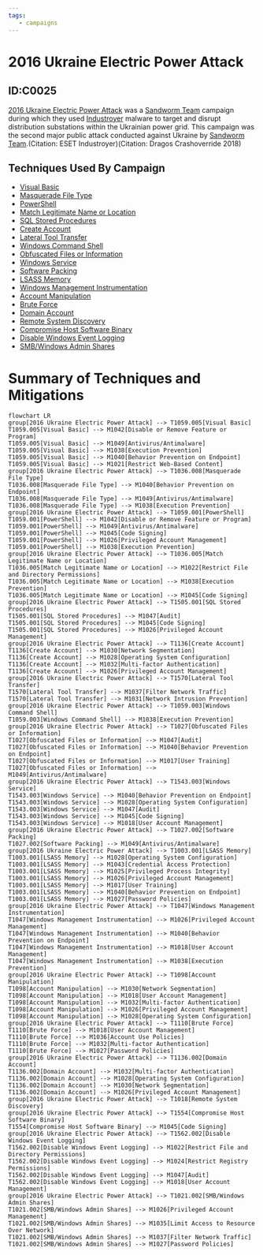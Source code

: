 ```yaml
---
tags:
   - campaigns
---
```

# 2016 Ukraine Electric Power Attack
## ID:C0025
[2016 Ukraine Electric Power Attack](/mitre/campaigns/C0025) was a [Sandworm Team](/mitre/groups/G0034) campaign during which they used [Industroyer](/mitre/software/S0604) malware to target and disrupt distribution substations within the Ukrainian power grid. This campaign was the second major public attack conducted against Ukraine by [Sandworm Team](/mitre/groups/G0034).(Citation: ESET Industroyer)(Citation: Dragos Crashoverride 2018)
## Techniques Used By Campaign
* [Visual Basic](/mitre/techniques/T1059/005)
* [Masquerade File Type](/mitre/techniques/T1036/008)
* [PowerShell](/mitre/techniques/T1059/001)
* [Match Legitimate Name or Location](/mitre/techniques/T1036/005)
* [SQL Stored Procedures](/mitre/techniques/T1505/001)
* [Create Account](/mitre/techniques/T1136)
* [Lateral Tool Transfer](/mitre/techniques/T1570)
* [Windows Command Shell](/mitre/techniques/T1059/003)
* [Obfuscated Files or Information](/mitre/techniques/T1027)
* [Windows Service](/mitre/techniques/T1543/003)
* [Software Packing](/mitre/techniques/T1027/002)
* [LSASS Memory](/mitre/techniques/T1003/001)
* [Windows Management Instrumentation](/mitre/techniques/T1047)
* [Account Manipulation](/mitre/techniques/T1098)
* [Brute Force](/mitre/techniques/T1110)
* [Domain Account](/mitre/techniques/T1136/002)
* [Remote System Discovery](/mitre/techniques/T1018)
* [Compromise Host Software Binary](/mitre/techniques/T1554)
* [Disable Windows Event Logging](/mitre/techniques/T1562/002)
* [SMB/Windows Admin Shares](/mitre/techniques/T1021/002)

# Summary of Techniques and Mitigations
```mermaid
flowchart LR
group[2016 Ukraine Electric Power Attack] --> T1059.005[Visual Basic]
T1059.005[Visual Basic] --> M1042[Disable or Remove Feature or Program]
T1059.005[Visual Basic] --> M1049[Antivirus/Antimalware]
T1059.005[Visual Basic] --> M1038[Execution Prevention]
T1059.005[Visual Basic] --> M1040[Behavior Prevention on Endpoint]
T1059.005[Visual Basic] --> M1021[Restrict Web-Based Content]
group[2016 Ukraine Electric Power Attack] --> T1036.008[Masquerade File Type]
T1036.008[Masquerade File Type] --> M1040[Behavior Prevention on Endpoint]
T1036.008[Masquerade File Type] --> M1049[Antivirus/Antimalware]
T1036.008[Masquerade File Type] --> M1038[Execution Prevention]
group[2016 Ukraine Electric Power Attack] --> T1059.001[PowerShell]
T1059.001[PowerShell] --> M1042[Disable or Remove Feature or Program]
T1059.001[PowerShell] --> M1049[Antivirus/Antimalware]
T1059.001[PowerShell] --> M1045[Code Signing]
T1059.001[PowerShell] --> M1026[Privileged Account Management]
T1059.001[PowerShell] --> M1038[Execution Prevention]
group[2016 Ukraine Electric Power Attack] --> T1036.005[Match Legitimate Name or Location]
T1036.005[Match Legitimate Name or Location] --> M1022[Restrict File and Directory Permissions]
T1036.005[Match Legitimate Name or Location] --> M1038[Execution Prevention]
T1036.005[Match Legitimate Name or Location] --> M1045[Code Signing]
group[2016 Ukraine Electric Power Attack] --> T1505.001[SQL Stored Procedures]
T1505.001[SQL Stored Procedures] --> M1047[Audit]
T1505.001[SQL Stored Procedures] --> M1045[Code Signing]
T1505.001[SQL Stored Procedures] --> M1026[Privileged Account Management]
group[2016 Ukraine Electric Power Attack] --> T1136[Create Account]
T1136[Create Account] --> M1030[Network Segmentation]
T1136[Create Account] --> M1028[Operating System Configuration]
T1136[Create Account] --> M1032[Multi-factor Authentication]
T1136[Create Account] --> M1026[Privileged Account Management]
group[2016 Ukraine Electric Power Attack] --> T1570[Lateral Tool Transfer]
T1570[Lateral Tool Transfer] --> M1037[Filter Network Traffic]
T1570[Lateral Tool Transfer] --> M1031[Network Intrusion Prevention]
group[2016 Ukraine Electric Power Attack] --> T1059.003[Windows Command Shell]
T1059.003[Windows Command Shell] --> M1038[Execution Prevention]
group[2016 Ukraine Electric Power Attack] --> T1027[Obfuscated Files or Information]
T1027[Obfuscated Files or Information] --> M1047[Audit]
T1027[Obfuscated Files or Information] --> M1040[Behavior Prevention on Endpoint]
T1027[Obfuscated Files or Information] --> M1017[User Training]
T1027[Obfuscated Files or Information] --> M1049[Antivirus/Antimalware]
group[2016 Ukraine Electric Power Attack] --> T1543.003[Windows Service]
T1543.003[Windows Service] --> M1040[Behavior Prevention on Endpoint]
T1543.003[Windows Service] --> M1028[Operating System Configuration]
T1543.003[Windows Service] --> M1047[Audit]
T1543.003[Windows Service] --> M1045[Code Signing]
T1543.003[Windows Service] --> M1018[User Account Management]
group[2016 Ukraine Electric Power Attack] --> T1027.002[Software Packing]
T1027.002[Software Packing] --> M1049[Antivirus/Antimalware]
group[2016 Ukraine Electric Power Attack] --> T1003.001[LSASS Memory]
T1003.001[LSASS Memory] --> M1028[Operating System Configuration]
T1003.001[LSASS Memory] --> M1043[Credential Access Protection]
T1003.001[LSASS Memory] --> M1025[Privileged Process Integrity]
T1003.001[LSASS Memory] --> M1026[Privileged Account Management]
T1003.001[LSASS Memory] --> M1017[User Training]
T1003.001[LSASS Memory] --> M1040[Behavior Prevention on Endpoint]
T1003.001[LSASS Memory] --> M1027[Password Policies]
group[2016 Ukraine Electric Power Attack] --> T1047[Windows Management Instrumentation]
T1047[Windows Management Instrumentation] --> M1026[Privileged Account Management]
T1047[Windows Management Instrumentation] --> M1040[Behavior Prevention on Endpoint]
T1047[Windows Management Instrumentation] --> M1018[User Account Management]
T1047[Windows Management Instrumentation] --> M1038[Execution Prevention]
group[2016 Ukraine Electric Power Attack] --> T1098[Account Manipulation]
T1098[Account Manipulation] --> M1030[Network Segmentation]
T1098[Account Manipulation] --> M1018[User Account Management]
T1098[Account Manipulation] --> M1032[Multi-factor Authentication]
T1098[Account Manipulation] --> M1026[Privileged Account Management]
T1098[Account Manipulation] --> M1028[Operating System Configuration]
group[2016 Ukraine Electric Power Attack] --> T1110[Brute Force]
T1110[Brute Force] --> M1018[User Account Management]
T1110[Brute Force] --> M1036[Account Use Policies]
T1110[Brute Force] --> M1032[Multi-factor Authentication]
T1110[Brute Force] --> M1027[Password Policies]
group[2016 Ukraine Electric Power Attack] --> T1136.002[Domain Account]
T1136.002[Domain Account] --> M1032[Multi-factor Authentication]
T1136.002[Domain Account] --> M1028[Operating System Configuration]
T1136.002[Domain Account] --> M1030[Network Segmentation]
T1136.002[Domain Account] --> M1026[Privileged Account Management]
group[2016 Ukraine Electric Power Attack] --> T1018[Remote System Discovery]
group[2016 Ukraine Electric Power Attack] --> T1554[Compromise Host Software Binary]
T1554[Compromise Host Software Binary] --> M1045[Code Signing]
group[2016 Ukraine Electric Power Attack] --> T1562.002[Disable Windows Event Logging]
T1562.002[Disable Windows Event Logging] --> M1022[Restrict File and Directory Permissions]
T1562.002[Disable Windows Event Logging] --> M1024[Restrict Registry Permissions]
T1562.002[Disable Windows Event Logging] --> M1047[Audit]
T1562.002[Disable Windows Event Logging] --> M1018[User Account Management]
group[2016 Ukraine Electric Power Attack] --> T1021.002[SMB/Windows Admin Shares]
T1021.002[SMB/Windows Admin Shares] --> M1026[Privileged Account Management]
T1021.002[SMB/Windows Admin Shares] --> M1035[Limit Access to Resource Over Network]
T1021.002[SMB/Windows Admin Shares] --> M1037[Filter Network Traffic]
T1021.002[SMB/Windows Admin Shares] --> M1027[Password Policies]
```